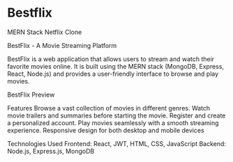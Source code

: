 # Bestflix
MERN Stack Netflix Clone

BestFlix - A Movie Streaming Platform

BestFlix is a web application that allows users to stream and watch their favorite movies online. It is built using the MERN stack (MongoDB, Express, React, Node.js) and provides a user-friendly interface to browse and play movies.

BestFlix Preview

Features
Browse a vast collection of movies in different genres.
Watch movie trailers and summaries before starting the movie.
Register and create a personalized account.
Play movies seamlessly with a smooth streaming experience.
Responsive design for both desktop and mobile devices

Technologies Used
Frontend: React, JWT, HTML, CSS, JavaScript
Backend: Node.js, Express.js, MongoDB

